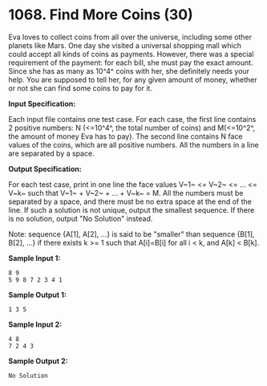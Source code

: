 # 1068. Find More Coins (30)
Eva loves to collect coins from all over the universe, including some other planets like Mars. One day she visited a universal shopping mall which could accept all kinds of coins as payments. However, there was a special requirement of the payment: for each bill, she must pay the exact amount. Since she has as many as 10^4^ coins with her, she definitely needs your help. You are supposed to tell her, for any given amount of money, whether or not she can find some coins to pay for it.

**Input Specification:**

Each input file contains one test case. For each case, the first line contains 2 positive numbers: N (<=10^4^, the total number of coins) and M(<=10^2^, the amount of money Eva has to pay). The second line contains N face values of the coins, which are all positive numbers. All the numbers in a line are separated by a space.

**Output Specification:**

For each test case, print in one line the face values V~1~ <= V~2~ <= ... <= V~k~ such that V~1~ + V~2~ + ... + V~k~ = M. All the numbers must be separated by a space, and there must be no extra space at the end of the line. If such a solution is not unique, output the smallest sequence. If there is no solution, output "No Solution" instead.

Note: sequence {A[1], A[2], ...} is said to be "smaller" than sequence {B[1], B[2], ...} if there exists k >= 1 such that A[i]=B[i] for all i < k, and A[k] < B[k].

**Sample Input 1:**

```
8 9
5 9 8 7 2 3 4 1
```

**Sample Output 1:**

```
1 3 5
```

**Sample Input 2:**

```
4 8
7 2 4 3
```

**Sample Output 2:**

```
No Solution
```